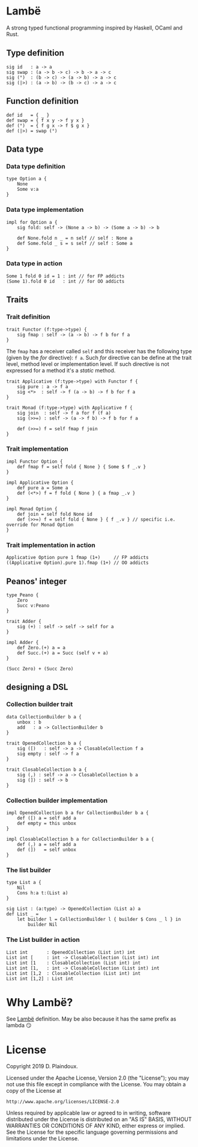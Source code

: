 # Lambë

A strong typed functional programming inspired by Haskell, OCaml and Rust.

## Type definition

```
sig id   : a -> a
sig swap : (a -> b -> c) -> b -> a -> c
sig (°)  : (b -> c) -> (a -> b) -> a -> c
sig (|>) : (a -> b) -> (b -> c) -> a -> c
```

##  Function definition

```
def id   = { _ }
def swap = { f x y -> f y x }
def (°)  = { f g x -> f $ g x }
def (|>) = swap (°)
 ```

## Data type

### Data type definition

```
type Option a {
    None
    Some v:a
}
```

### Data type implementation

```
impl for Option a {
    sig fold: self -> (None a -> b) -> (Some a -> b) -> b

    def None.fold n _ = n self // self : None a
    def Some.fold _ s = s self // self : Some a
}
```

### Data type in action

```
Some 1 fold 0 id = 1 : int // for FP addicts
(Some 1).fold 0 id   : int // for OO addicts
```

## Traits

### Trait definition

```
trait Functor (f:type->type) {
    sig fmap : self -> (a -> b) -> f b for f a
}
```

The `fmap` has a receiver called `self` and this receiver has the following type (given by the *for* directive): `f a`.
Such *for* directive can be define at the trait level, method level or implementation level. If such directive is not
expressed for a method it's a *static* method.

```
trait Applicative (f:type->type) with Functor f {
    sig pure : a -> f a
    sig <*>  : self -> f (a -> b) -> f b for f a
}

trait Monad (f:type->type) with Applicative f {
    sig join  : self -> f a for f (f a)
    sig (>>=) : self -> (a -> f b) -> f b for f a

    def (>>=) f = self fmap f join
}
```

### Trait implementation

```
impl Functor Option {
    def fmap f = self fold { None } { Some $ f _.v }
}

impl Applicative Option {
    def pure a = Some a
    def (<*>) f = f fold { None } { a fmap _.v }
}

impl Monad Option {
    def join = self fold None id
    def (>>=) f = self fold { None } { f _.v } // specific i.e. override for Monad Option
}
```

### Trait implementation in action

```
Applicative Option pure 1 fmap (1+)     // FP addicts
((Applicative Option).pure 1).fmap (1+) // OO addicts
```

## Peanos' integer

```
type Peano {
    Zero
    Succ v:Peano
}

trait Adder {
    sig (+) : self -> self -> self for a
}

impl Adder {
    def Zero.(+) a = a
    def Succ.(+) a = Succ (self v + a)
}
```

```
(Succ Zero) + (Succ Zero)
```

## designing a DSL

### Collection builder trait

```
data CollectionBuilder b a {
    unbox : b
    add   : a -> CollectionBuilder b
}

trait OpenedCollection b a {
    sig ([)   : self -> a -> ClosableCollection f a
    sig empty : self -> f a
}

trait ClosableCollection b a {
    sig (,) : self -> a -> ClosableCollection b a
    sig (]) : self -> b
}
```

### Collection builder implementation

```
impl OpenedCollection b a for CollectionBuilder b a {
    def ([) a = self add a
    def empty = this unbox
}

impl ClosableCollection b a for CollectionBuilder b a {
    def (,) a = self add a
    def (])   = self unbox
}
```

### The list builder

```
type List a {
    Nil
    Cons h:a t:(List a)
}

sig List : (a:type) -> OpenedCollection (List a) a
def List _ =
    let builder l = CollectionBuilder l { builder $ Cons _ l } in
    	builder Nil
```

### The List builder in action

```
List int       : OpenedCollection (List int) int
List int [     : int -> ClosableCollection (List int) int
List int [1    : ClosableCollection (List int) int
List int [1,   : int -> ClosableCollection (List int) int
List int [1,2  : ClosableCollection (List int) int
List int [1,2] : List int
```

# Why Lambë?

See [Lambë](http://tolkiengateway.net/wiki/Lambë) definition. May be also because it has the same prefix as lambda 😏

# License

Copyright 2019 D. Plaindoux.

Licensed under the Apache License, Version 2.0 (the "License");
you may not use this file except in compliance with the License.
You may obtain a copy of the License at

    http://www.apache.org/licenses/LICENSE-2.0

Unless required by applicable law or agreed to in writing, software
distributed under the License is distributed on an "AS IS" BASIS,
WITHOUT WARRANTIES OR CONDITIONS OF ANY KIND, either express or implied.
See the License for the specific language governing permissions and
limitations under the License.
